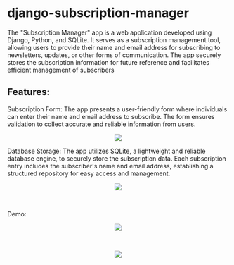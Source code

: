 # django-subscription-manager
The "Subscription Manager" app is a web application developed using Django, Python, and SQLite.
It serves as a subscription management tool, allowing users to provide their name and email address for subscribing to newsletters, updates, or other forms of communication. The app securely stores the subscription information for future reference and facilitates efficient management of subscribers

## Features:

Subscription Form: The app presents a user-friendly form where individuals can enter their name and email address to subscribe. The form ensures validation to collect accurate and reliable information from users.

<p align="center">
  <img src="../main/samples/gui.png"/>
  </p> 

Database Storage: The app utilizes SQLite, a lightweight and reliable database engine, to securely store the subscription data. Each subscription entry includes the subscriber's name and email address, establishing a structured repository for easy access and management.

<p align="center">
  <img src="../main/samples/sqlite3.png"/>
  </p> <br>

Demo:
<p align="center">
  <img src="../main/samples/sample.gif"/>
  </p> <br>
  
 <p align="center">
  <img src="../main/samples/sample2.gif"/>
  </p> <br>
